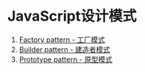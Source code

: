 # JavaScript设计模式

1. [Factory pattern - 工厂模式](https://github.com/rason00/Practice/blob/master/JavaScript/JavaScript%20Design%20Pattern/Factory%20Pattern.md)
2. [Builder pattern - 建造者模式](https://github.com/rason00/Practice/blob/master/JavaScript/JavaScript%20Design%20Pattern/Builder%20pattern.md)
3. [Prototype pattern - 原型模式](https://github.com/rason00/Practice/blob/master/JavaScript/JavaScript%20Design%20Pattern/Builder%20pattern.md)